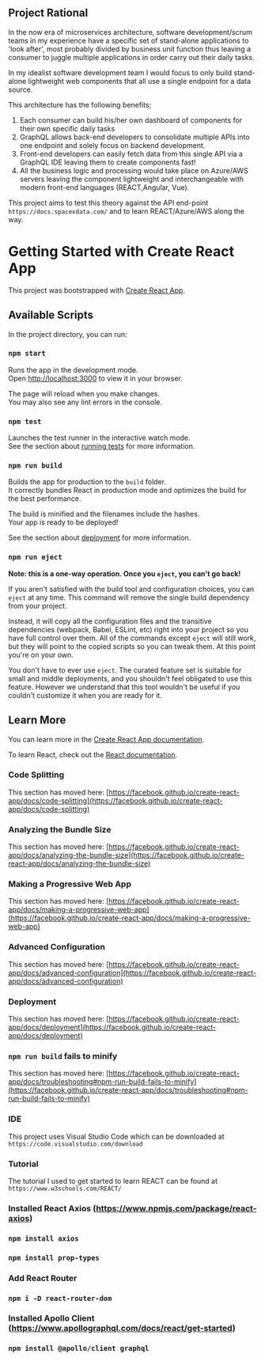 ## Project Rational

In the now era of microservices architecture, software development/scrum teams in my experience have a specific set of stand-alone applications to 'look after',
most probably divided by business unit function thus leaving a consumer to juggle multiple applications in order carry out their daily tasks.

In my idealist software development team I would focus to only build stand-alone lightweight web components that all use a single endpoint for a data source.

This architecture has the following benefits; 
1) Each consumer can build his/her own dashboard of components for their own specific daily tasks
2) GraphQL allows back-end developers to consolidate multiple APIs into one endpoint and solely focus on backend development.
3) Front-end developers can easily fetch data from this single API via a GraphQL IDE leaving them to create components fast!
4) All the business logic and processing would take place on Azure/AWS servers leaving the component lightweight and interchangeable with modern front-end languages (REACT,Angular, Vue).

This project aims to test this theory against the API end-point `https://docs.spacexdata.com/` and to learn REACT/Azure/AWS along the way.


# Getting Started with Create React App

This project was bootstrapped with [Create React App](https://github.com/facebook/create-react-app).

## Available Scripts

In the project directory, you can run:

### `npm start`

Runs the app in the development mode.\
Open [http://localhost:3000](http://localhost:3000) to view it in your browser.

The page will reload when you make changes.\
You may also see any lint errors in the console.

### `npm test`

Launches the test runner in the interactive watch mode.\
See the section about [running tests](https://facebook.github.io/create-react-app/docs/running-tests) for more information.

### `npm run build`

Builds the app for production to the `build` folder.\
It correctly bundles React in production mode and optimizes the build for the best performance.

The build is minified and the filenames include the hashes.\
Your app is ready to be deployed!

See the section about [deployment](https://facebook.github.io/create-react-app/docs/deployment) for more information.

### `npm run eject`

**Note: this is a one-way operation. Once you `eject`, you can't go back!**

If you aren't satisfied with the build tool and configuration choices, you can `eject` at any time. This command will remove the single build dependency from your project.

Instead, it will copy all the configuration files and the transitive dependencies (webpack, Babel, ESLint, etc) right into your project so you have full control over them. All of the commands except `eject` will still work, but they will point to the copied scripts so you can tweak them. At this point you're on your own.

You don't have to ever use `eject`. The curated feature set is suitable for small and middle deployments, and you shouldn't feel obligated to use this feature. However we understand that this tool wouldn't be useful if you couldn't customize it when you are ready for it.

## Learn More

You can learn more in the [Create React App documentation](https://facebook.github.io/create-react-app/docs/getting-started).

To learn React, check out the [React documentation](https://reactjs.org/).

### Code Splitting

This section has moved here: [https://facebook.github.io/create-react-app/docs/code-splitting](https://facebook.github.io/create-react-app/docs/code-splitting)

### Analyzing the Bundle Size

This section has moved here: [https://facebook.github.io/create-react-app/docs/analyzing-the-bundle-size](https://facebook.github.io/create-react-app/docs/analyzing-the-bundle-size)

### Making a Progressive Web App

This section has moved here: [https://facebook.github.io/create-react-app/docs/making-a-progressive-web-app](https://facebook.github.io/create-react-app/docs/making-a-progressive-web-app)

### Advanced Configuration

This section has moved here: [https://facebook.github.io/create-react-app/docs/advanced-configuration](https://facebook.github.io/create-react-app/docs/advanced-configuration)

### Deployment

This section has moved here: [https://facebook.github.io/create-react-app/docs/deployment](https://facebook.github.io/create-react-app/docs/deployment)

### `npm run build` fails to minify

This section has moved here: [https://facebook.github.io/create-react-app/docs/troubleshooting#npm-run-build-fails-to-minify](https://facebook.github.io/create-react-app/docs/troubleshooting#npm-run-build-fails-to-minify)


### IDE
This project uses Visual Studio Code which can be downloaded at `https://code.visualstudio.com/download`

### Tutorial
The tutorial I used to get started to learn REACT can be found at `https://www.w3schools.com/REACT/` 


### Installed React Axios (https://www.npmjs.com/package/react-axios)
### `npm install axios`
### `npm install prop-types`

### Add React Router
### `npm i -D react-router-dom`

### Installed Apollo Client (https://www.apollographql.com/docs/react/get-started)
### `npm install @apollo/client graphql`

